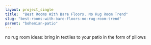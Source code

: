 ```yaml
---
layout: project_single
title:  "Best Rooms With Bare Floors, No Rug Room Trend"
slug: "best-rooms-with-bare-floors-no-rug-room-trend"
parent: "bohemian-patio"
---
```

no rug room ideas: bring in textiles to your patio in the form of pillows